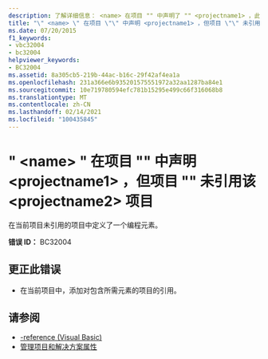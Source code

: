 ```yaml
---
description: 了解详细信息： <name> 在项目 "" 中声明了 "" <projectname1> ，此项目未被项目 " <projectname2> " 引用
title: "\" <name> \" 在项目 \"\" 中声明 <projectname1> ，但项目 \"\" 未引用该 <projectname2> 项目"
ms.date: 07/20/2015
f1_keywords:
- vbc32004
- bc32004
helpviewer_keywords:
- BC32004
ms.assetid: 8a305cb5-219b-44ac-b16c-29f42af4ea1a
ms.openlocfilehash: 231a366e6b935201575551972a32aa1287ba84e1
ms.sourcegitcommit: 10e719780594efc781b15295e499c66f316068b8
ms.translationtype: MT
ms.contentlocale: zh-CN
ms.lasthandoff: 02/14/2021
ms.locfileid: "100435845"
---
```

# <a name="name-is-declared-in-project-projectname1-which-is-not-referenced-by-project-projectname2"></a>" \<name> " 在项目 "" 中声明 \<projectname1> ，但项目 "" 未引用该 \<projectname2> 项目

在当前项目未引用的项目中定义了一个编程元素。  
  
 **错误 ID：** BC32004  
  
## <a name="to-correct-this-error"></a>更正此错误  
  
- 在当前项目中，添加对包含所需元素的项目的引用。  
  
## <a name="see-also"></a>请参阅

- [-reference (Visual Basic)](../reference/command-line-compiler/reference.md)
- [管理项目和解决方案属性](/visualstudio/ide/managing-project-and-solution-properties)
